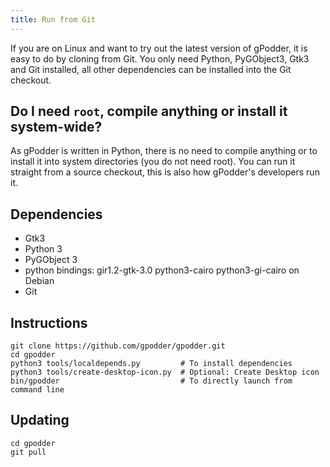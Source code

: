 ```yaml
---
title: Run from Git
---
```


If you are on Linux and want to try out the latest version of gPodder, it is easy to do by cloning from Git. You only need Python, PyGObject3, Gtk3 and Git installed, all other dependencies can be installed into the Git checkout.

## Do I need `root`, compile anything or install it system-wide?

As gPodder is written in Python, there is no need to compile anything or to install it into system directories (you do not need root). You can run it straight from a source checkout, this is also how gPodder's developers run it.

## Dependencies

* Gtk3
* Python 3
* PyGObject 3
* python bindings: gir1.2-gtk-3.0 python3-cairo python3-gi-cairo on Debian
* Git

## Instructions

    git clone https://github.com/gpodder/gpodder.git
    cd gpodder
    python3 tools/localdepends.py         # To install dependencies
    python3 tools/create-desktop-icon.py  # Optional: Create Desktop icon
    bin/gpodder                           # To directly launch from command line

## Updating

    cd gpodder
    git pull
